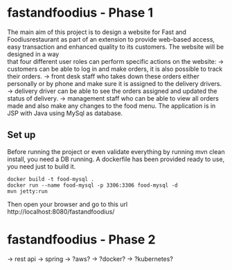 # fastandfoodius - Phase 1
The main aim of this project is to design a website for Fast and Foodiusrestaurant as part of an extension to provide 
web-based access, easy transaction and enhanced quality to its customers.  The  website  will  be  designed  in  a  way  
that  four different user roles  can  perform specific actions on the website:
-> customers can be able to log in and make orders, it is also possible to track their orders. 
-> front desk staff who takes down these orders either personally or by phone and make sure it is assigned to the delivery drivers. 
-> delivery driver can be able to see the orders assigned and updated the status of delivery. 
-> management staff who can be able to view all orders made and also make any changes to the food menu.
The application is in JSP with Java using MySql as database.

## Set up
Before running the project or even validate everything by running mvn clean install, you need a DB running. 
A dockerfile has been provided ready to use, you need just to build it.

```shell script
docker build -t food-mysql .
docker run --name food-mysql -p 3306:3306 food-mysql -d
mvn jetty:run
```

Then open your browser and go to this url http://localhost:8080/fastandfoodius/

# fastandfoodius - Phase 2
-> rest api 
-> spring
-> ?aws?
-> ?docker?
-> ?kubernetes?

